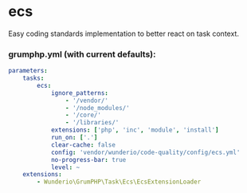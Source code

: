 # ecs

Easy coding standards implementation to better react on task context.

### grumphp.yml (with current defaults):
````yml
parameters:
    tasks:
        ecs:
            ignore_patterns:
                - '/vendor/'
                - '/node_modules/'
                - '/core/'
                - '/libraries/'
            extensions: ['php', 'inc', 'module', 'install']
            run_on: ['.']
            clear-cache: false
            config: 'vendor/wunderio/code-quality/config/ecs.yml'
            no-progress-bar: true
            level: ~
    extensions:
        - Wunderio\GrumPHP\Task\Ecs\EcsExtensionLoader
````
